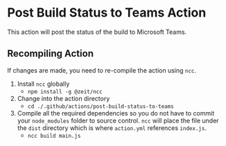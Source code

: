 # Post Build Status to Teams Action

This action will post the status of the build to Microsoft Teams.  

## Recompiling Action
If changes are made, you need to re-compile the action using `ncc`.

1. Install `ncc` globally
   - `npm install -g @zeit/ncc`
2. Change into the action directory
   - `cd ./.github/actions/post-build-status-to-teams`
3. Compile all the required dependencies so you do not have to commit your `node_modules` folder to source control.  `ncc` will place the file under the `dist` directory which is where `action.yml` references `index.js`.
   - `ncc build main.js`